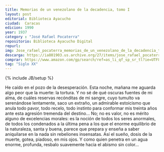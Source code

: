 ```yaml
---
title: Memorias de un venezolano de la decadencia, tomo I
layout: post
editorial: Biblioteca Ayacucho
ciudad:  Caracas
edicion: 1990
year: 1937
category : "José Rafael Pocaterra"
repositorio: Biblioteca Ayacucho Digital
repurl: 
img: Jose_rafael_pocaterra_memorias_de_un_venezolano_de_la_decadencia_tomo_1-MOREL.jpg
descarga: https://ia801903.us.archive.org/27/items/jose_rafael_pocaterra-memorias_de_un_venezolano_de_la_decadencia/jose_rafael_pocaterra-memorias_de_un_venezolano_de_la_decadencia.pdf
comprar: https://www.amazon.com/gp/search/ref=as_li_qf_sp_sr_tl?ie=UTF8&tag=morelcoop-20&keywords=jose rafael pocaterra&index=aps&camp=1789&creative=9325&linkCode=ur2&linkId=76ff0c0bc21cdfe867c67ed311a696f9
tag: "Siglo XX"
---
```

{% include JB/setup %}

He caído en el pozo de la desesperación. Esta noche, mañana me aguarda algo peor que la muerte: la tortura. Y no sé de qué oscuras fuentes de mi alma, de cuáles reservas recónditas de mi sangre, cuyo tumulto va serenándose lentamente, saco un extraño, un admirable estoicismo que anula todo pavor, todo recelo, todo instinto para conformar mis treinta años ante esta agresión tremenda del destino... No; no es valor, no es mérito alguno de excelencias morales: es la noción de todos los seres anormales, de todos los condenados a la última pena a los que el enorme equilibrio de la naturaleza, santa y buena, parece que prepara y enseña a saber aniquilarse en la nada sin rebeliones insensatas. Así el sueño, dosis de la muerte, gotea, piadoso, en mis ojos. Y como quien penetra en un agua enorme, profunda, resbalo suavemente hacia el abismo sin color...
